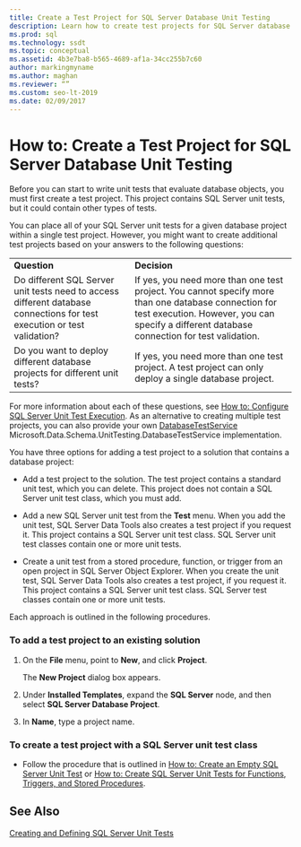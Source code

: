 ```yaml
---
title: Create a Test Project for SQL Server Database Unit Testing
description: Learn how to create test projects for SQL Server database unit testing. View different ways of adding test projects to solutions that contain database projects.
ms.prod: sql
ms.technology: ssdt
ms.topic: conceptual
ms.assetid: 4b3e7ba8-b565-4689-af1a-34cc255b7c60
author: markingmyname
ms.author: maghan
ms.reviewer: “”
ms.custom: seo-lt-2019
ms.date: 02/09/2017
---
```


# How to: Create a Test Project for SQL Server Database Unit Testing

Before you can start to write unit tests that evaluate database objects, you must first create a test project. This project contains SQL Server unit tests, but it could contain other types of tests.  
  
You can place all of your SQL Server unit tests for a given database project within a single test project. However, you might want to create additional test projects based on your answers to the following questions:  
  
|||  
|-|-|  
|**Question**|**Decision**|  
|Do different SQL Server unit tests need to access different database connections for test execution or test validation?|If yes, you need more than one test project. You cannot specify more than one database connection for test execution. However, you can specify a different database connection for test validation.|  
|Do you want to deploy different database projects for different unit tests?|If yes, you need more than one test project. A test project can only deploy a single database project.|  
  
For more information about each of these questions, see [How to: Configure SQL Server Unit Test Execution](../ssdt/how-to-configure-sql-server-unit-test-execution.md). As an alternative to creating multiple test projects, you can also provide your own [DatabaseTestService](https://msdn.microsoft.com/library/microsoft.data.schema.unittesting.databasetestservice.aspx) Microsoft.Data.Schema.UnitTesting.DatabaseTestService implementation.  
  
You have three options for adding a test project to a solution that contains a database project:  
  
-   Add a test project to the solution. The test project contains a standard unit test, which you can delete. This project does not contain a SQL Server unit test class, which you must add.  
  
-   Add a new SQL Server unit test from the **Test** menu. When you add the unit test, SQL Server Data Tools also creates a test project if you request it. This project contains a SQL Server unit test class. SQL Server unit test classes contain one or more unit tests.  
  
-   Create a unit test from a stored procedure, function, or trigger from an open project in SQL Server Object Explorer. When you create the unit test, SQL Server Data Tools also creates a test project, if you request it. This project contains a SQL Server unit test class. SQL Server test classes contain one or more unit tests.  
  
Each approach is outlined in the following procedures.  
  
### To add a test project to an existing solution  
  
1.  On the **File** menu, point to **New**, and click **Project**.  
  
    The **New Project** dialog box appears.  
  
2.  Under **Installed Templates**, expand the **SQL Server** node, and then select **SQL Server Database Project**.  
  
3.  In **Name**, type a project name.  
  
### To create a test project with a SQL Server unit test class  
  
-   Follow the procedure that is outlined in [How to: Create an Empty SQL Server Unit Test](../ssdt/how-to-create-an-empty-sql-server-unit-test.md) or [How to: Create SQL Server Unit Tests for Functions, Triggers, and Stored Procedures](../ssdt/how-to-create-unit-tests-for-functions-triggers-stored-procedures.md).  
  
## See Also  
[Creating and Defining SQL Server Unit Tests](../ssdt/creating-and-defining-sql-server-unit-tests.md)  
  
